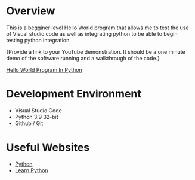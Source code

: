 # Overview

This is a begginer level Hello World program that allows me to test the use of Visual studio code as well as integrating python to be able to begin testing python integration. 

{Provide a link to your YouTube demonstration.  It should be a one minute demo of the software running and a walkthrough of the code.}

[Hello World Program In Python](https://youtu.be/BUUG1rOs5v8?si=K1gd8NuYrUS6Uc8i)

# Development Environment

* Visual Studio Code
* Python 3.9 32-bit
* Github / Git

# Useful Websites

* [Python](https://wiki.python.org/moin/BeginnersGuide)
* [Learn Python](https://www.learnpython.org/en/Hello,_World!)